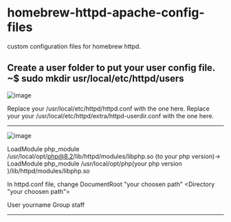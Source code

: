 # homebrew-httpd-apache-config-files
custom configuration files for homebrew httpd. 

Create a user folder to put your user config file. 
~$ sudo mkdir usr/local/etc/httpd/users     
----------------------------------------------------------------------

![image](https://user-images.githubusercontent.com/58430236/233967131-0b5a607c-35b3-43c7-86f6-68499c5595ae.png)

Replace your /usr/local/etc/httpd/httpd.conf with the one here.
Replace your your /usr/local/etc/httpd/extra/httpd-userdir.conf with the one here. 

----------------------------------------------------------------------
![image](https://user-images.githubusercontent.com/58430236/233966989-6267a6fa-0d8a-47b4-ba05-197de8475197.png)


LoadModule php_module /usr/local/opt/php@8.2/lib/httpd/modules/libphp.so (to your php version)-> LoadModule php_module /usr/local/opt/php(your php version )/lib/httpd/modules/libphp.so

In httpd.conf file, change 
DocumentRoot "your choosen path"
<Directory "your choosen path">

User yourname
Group staff

----------------------------------------------------------------------











